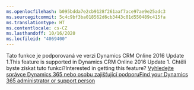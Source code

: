 ```yaml
---
ms.openlocfilehash: b095bdda7e2cb9128f261aaf7ace97ae9e25adc3
ms.sourcegitcommit: 5c4c9bf3ba018562d6cb3443c01d550489c415fa
ms.translationtype: HT
ms.contentlocale: cs-CZ
ms.lasthandoff: 10/16/2020
ms.locfileid: "4069400"
---
```

<span data-ttu-id="0ade0-101">Tato funkce je podporovaná ve verzi Dynamics CRM Online 2016 Update 1.</span><span class="sxs-lookup"><span data-stu-id="0ade0-101">This feature is supported in Dynamics CRM Online 2016 Update 1.</span></span> <span data-ttu-id="0ade0-102">Chtěli byste získat tuto funkci?</span><span class="sxs-lookup"><span data-stu-id="0ade0-102">Interested in getting this feature?</span></span> [<span data-ttu-id="0ade0-103">Vyhledejte správce Dynamics 365 nebo osobu zajišťující podporu</span><span class="sxs-lookup"><span data-stu-id="0ade0-103">Find your Dynamics 365 administrator or support person</span></span>](https://docs.microsoft.com/dynamics365/customerengagement/on-premises/basics/find-administrator-support)
